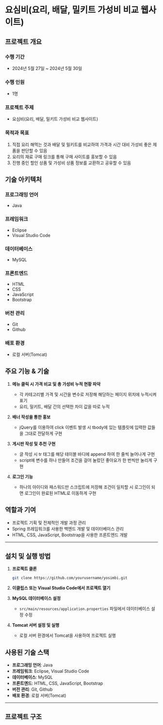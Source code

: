 # 요심비(요리, 배달, 밀키트 가성비 비교 웹사이트)

## 프로젝트 개요

### 수행 기간
- 2024년 5월 27일 ~ 2024년 5월 30일

### 수행 인원
- 1명

### 프로젝트 주제
- 요심비(요리, 배달, 밀키트 가성비 비교 웹사이트)

### 목적과 목표
1. 직접 요리 해먹는 것과 배달 및 밀키트를 비교하여 가격과 시간 대비 가성비 좋은 제품을 판단할 수 있음
2. 요리의 재료 구매 링크를 통해 구매 사이트를 홍보할 수 있음
3. 진행 중인 할인 상품 및 가성비 상품 정보를 교환하고 공유할 수 있음

## 기술 아키텍처

### 프로그래밍 언어
- Java

### 프레임워크
- Eclipse
- Visual Studio Code

### 데이터베이스
- MySQL

### 프론트엔드
- HTML
- CSS
- JavaScript
- Bootstrap

### 버전 관리
- Git
- Github

### 배포 환경
- 로컬 서버(Tomcat)

## 주요 기능 & 기술

1. **메뉴 클릭 시 가격 비교 및 총 가성비 누적 현황 파악**
    - 각 카테고리별 가격 및 시간을 변수로 저장해 해당하는 페이지 위치에 누적시켜 표기
    - 요리, 밀키트, 배달 간의 선택한 차이 값을 따로 누적

2. **배너 작성을 통한 홍보**
    - jQuery를 이용하여 click 이벤트 발생 시 tbody에 있는 템플릿에 입력한 값들을 그대로 전달하게 구현

3. **게시판 작성 및 추천 구현**
    - 글 작성 시 tr 태그를 해당 테이블 바디에 append 하여 한 줄씩 늘어나게 구현
    - script에 변수를 하나 만들어 조건을 걸어 눌렀던 좋아요가 한 번씩만 눌리게 구현

4. **로그인 기능**
    - 하나의 아이디와 패스워드만 스크립트에 저장해 조건이 일치할 시 로그인이 되면 로그인이 완료된 HTML로 이동하게 구현

## 역할과 기여

- 프로젝트 기획 및 전체적인 개발 과정 관리
- Spring 프레임워크를 사용한 백엔드 개발 및 데이터베이스 관리
- HTML, CSS, JavaScript, Bootstrap을 사용한 프론트엔드 개발

---

## 설치 및 실행 방법

1. **프로젝트 클론**
    ```bash
    git clone https://github.com/yourusername/yosimbi.git
    ```

2. **이클립스 또는 Visual Studio Code에서 프로젝트 열기**

3. **MySQL 데이터베이스 설정**
    - `src/main/resources/application.properties` 파일에서 데이터베이스 설정 수정

4. **Tomcat 서버 설정 및 실행**
    - 로컬 서버 환경에서 Tomcat을 사용하여 프로젝트 실행

## 사용된 기술 스택

- **프로그래밍 언어**: Java
- **프레임워크**: Eclipse, Visual Studio Code
- **데이터베이스**: MySQL
- **프론트엔드**: HTML, CSS, JavaScript, Bootstrap
- **버전 관리**: Git, Github
- **배포 환경**: 로컬 서버(Tomcat)

---

## 프로젝트 구조
